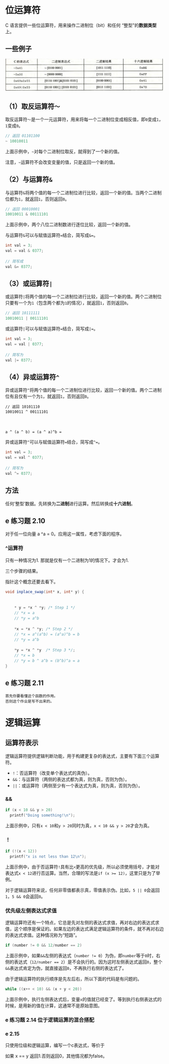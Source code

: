 # 位运算符

C 语言提供一些位运算符，用来操作二进制位（bit）和任何 “整型”的**数据类型**上。



## 一些例子

![image-20221118180332748](%E4%BD%8D%E7%BA%A7%E8%BF%90%E7%AE%97%E4%B8%8E%E9%80%BB%E8%BE%91%E8%BF%90%E7%AE%97.assets/image-20221118180332748-16687658137121.png)







## （1）取反运算符`～`

取反运算符`～`是一个一元运算符，用来将每一个二进制位变成相反值，即`0`变成`1`，`1`变成`0`。

```c
// 返回 01101100
~ 10010011
```





上面示例中，`~`对每个二进制位取反，就得到了一个新的值。

注意，`~`运算符不会改变变量的值，只是返回一个新的值。

## （2）与运算符`&`

与运算符`&`将两个值的每一个二进制位进行比较，返回一个新的值。当两个二进制位都为`1`，就返回`1`，否则返回`0`。

```c
// 返回 00010001
10010011 & 00111101
```

上面示例中，两个八位二进制数进行逐位比较，返回一个新的值。

与运算符`&`可以与赋值运算符`=`结合，简写成`&=`。

```c
int val = 3;
val = val & 0377;

// 简写成
val &= 0377;
```

## （3）或运算符`|`

或运算符`|`将两个值的每一个二进制位进行比较，返回一个新的值。两个二进制位只要有一个为`1`（包含两个都为`1`的情况），就返回`1`，否则返回`0`。

```c
// 返回 10111111
10010011 | 00111101
```

或运算符`|`可以与赋值运算符`=`结合，简写成`|=`。

```c
int val = 3;
val = val | 0377;

// 简写为
val |= 0377;
```

## （4）异或运算符`^`

异或运算符`^`将两个值的每一个二进制位进行比较，返回一个新的值。两个二进制位有且仅有一个为`1`，就返回`1`，否则返回`0`。

```
// 返回 10101110
10010011 ^ 00111101
    
    
    
a ^ (a ^ b) = (a ^ a)^b = 
```

异或运算符`^`可以与赋值运算符`=`结合，简写成`^=`。

```c
int val = 3;
val = val ^ 0377;

// 简写为
val ^= 0377;
```



## 方法

任何‘整型’数据。先转换为**二进制**进行运算。然后转换成**十六进制**。









## e 练习题 2.10

对于任一位向量 a ^a = 0。应用这一属性，考虑下面的程序。



### ^运算符

只有一种情况为1. 那就是仅有一个二进制为1的情况下。才会为1.

 三个步骤的结果。

指针这个概念还要去看下。

```c#
void inplace_swap(int* x, int* y) {
    
    
    * y = *x ^ *y; /* Step 1 */
    // *x = a 
    // *y = a^b
    
    *x = *x ^ *y; /* Step 2 */
    // *x = a^(a^b) = (a^a)^b = b
    // *y = a^b
    
    *y = *x ^ *y  /* Step 3 */;
    // *x = b
    // *y = b ^ a^b = (b^b)^a = a
}
```







## e 练习题 2.11



```
首先你要看懂这个函数的作用。
否则这个作业是写不出来的。
```







# 逻辑运算

## 运算符表示

逻辑运算符提供逻辑判断功能，用于构建更复杂的表达式，主要有下面三个运算符。

- `!`：否运算符（改变单个表达式的真伪）。
- `&&`：与运算符（两侧的表达式都为真，则为真，否则为伪）。
- `||`：或运算符（两侧至少有一个表达式为真，则为真，否则为伪）。



### &&

```c
if (x < 10 && y > 20)
  printf("Doing something!\n");
```

上面示例中，只有`x < 10`和`y > 20`同时为真，`x < 10 && y > 20`才会为真。

### ！

```c
if (!(x < 12))
  printf("x is not less than 12\n");
```

上面示例中，由于否运算符`!`具有比`<`更高的优先级，所以必须使用括号，才能对表达式`x < 12`进行否运算。当然，合理的写法是`if (x >= 12)`，这里只是为了举例。

对于逻辑运算符来说，任何非零值都表示真，零值表示伪。比如，`5 || 0`会返回`1`，`5 && 0`会返回`0`。



### 优先级左侧表达式求值

逻辑运算符还有一个特点，它总是先对左侧的表达式求值，再对右边的表达式求值，这个顺序是保证的。如果左边的表达式满足逻辑运算符的条件，就不再对右边的表达式求值。这种情况称为“短路”。

```c
if (number != 0 && 12/number == 2)
```

上面示例中，如果`&&`左侧的表达式（`number != 0`）为伪，即`number`等于`0`时，右侧的表达式（`12/number == 2`）是不会执行的。因为这时左侧表达式返回`0`，整个`&&`表达式肯定为伪，就直接返回`0`，不再执行右侧的表达式了。

由于逻辑运算符的执行顺序是先左后右，所以下面的代码是有问题的。

```c
while ((x++ < 10) && (x + y < 20))
```

上面示例中，执行左侧表达式后，变量`x`的值就已经变了。等到执行右侧表达式的时候，是用新的值在计算，这通常不是原始意图。







### e 练习题 2.14 位于逻辑运算的混合搭配







### e 2.15 

只使用位级和逻辑运算，编写一个c表达式，等价于

如果 x == y  返回1.否则返回0，其他情况都为false。